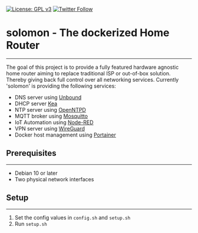 [![License: GPL v3](https://img.shields.io/badge/License-GLv3-blue?style=flat-square)](https://www.gnu.org/licenses/gpl-3.0) [![Twitter Follow](https://img.shields.io/twitter/follow/0x4242?color=blue&logo=twitter&style=flat-square)](https://twitter.com/0x4242)

# solomon - The dockerized Home Router
---

The goal of this project is to provide a fully featured hardware agnostic home router aiming to replace traditional ISP or out-of-box solution. Thereby giving back full control over all networking services. Currently 'solomon' is providing the following services:

-  DNS server using [Unbound](https://nlnetlabs.nl/projects/unbound/about/)
-  DHCP server [Kea](https://www.isc.org/kea/)
-  NTP server using [OpenNTPD](http://www.openntpd.org/)
-  MQTT broker using [Mosquitto](https://mosquitto.org/)
-  IoT Automation using [Node-RED](https://nodered.org/)
-  VPN server using [WireGuard](https://www.wireguard.com/)
-  Docker host management using [Portainer](https://www.portainer.io/)

## Prerequisites
---

-  Debian 10 or later
-  Two physical network interfaces

## Setup
---

1.  Set the config values in `config.sh` and `setup.sh`
2.  Run `setup.sh`
